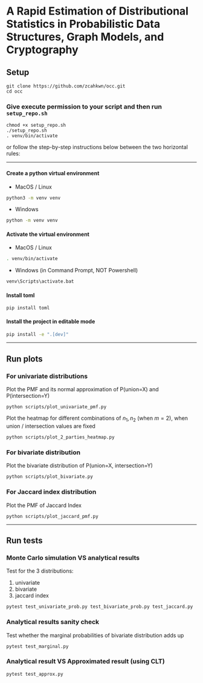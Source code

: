 # A Rapid Estimation of Distributional Statistics in Probabilistic Data Structures, Graph Models, and Cryptography

## Setup

```
git clone https://github.com/zcahkwn/occ.git
cd occ
```

### Give execute permission to your script and then run `setup_repo.sh`

```
chmod +x setup_repo.sh
./setup_repo.sh
. venv/bin/activate
```

or follow the step-by-step instructions below between the two horizontal rules:

---

#### Create a python virtual environment

- MacOS / Linux

```bash
python3 -m venv venv
```

- Windows

```bash
python -m venv venv
```

#### Activate the virtual environment

- MacOS / Linux

```bash
. venv/bin/activate
```

- Windows (in Command Prompt, NOT Powershell)

```bash
venv\Scripts\activate.bat
```

#### Install toml

```
pip install toml
```

#### Install the project in editable mode

```bash
pip install -e ".[dev]"
```

---

## Run plots

### For univariate distributions

Plot the PMF and its normal approximation of P(union=X) and P(intersection=Y)
```
python scripts/plot_univariate_pmf.py
```

Plot the heatmap for different combinations of $n_1,n_2$ (when $m=2$), when union / intersection values are fixed
```
python scripts/plot_2_parties_heatmap.py
```

### For bivariate distribution

Plot the bivariate distribution of P(union=X, intersection=Y)  
```
python scripts/plot_bivariate.py
```

### For Jaccard index distribution

Plot the PMF of Jaccard Index
```
python scripts/plot_jaccard_pmf.py
```


---

## Run tests

### Monte Carlo simulation VS analytical results 
Test for the 3 distributions:
1. univariate 
2. bivariate 
3. jaccard index 

```
pytest test_univariate_prob.py test_bivariate_prob.py test_jaccard.py
```

### Analytical results sanity check
Test whether the marginal probabilities of bivariate distribution adds up
```
pytest test_marginal.py
```

### Analytical result VS Approximated result (using CLT)
```
pytest test_approx.py
```


